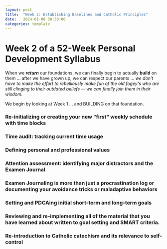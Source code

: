 ```yaml
---
layout: post
title:  "Week 2: Establishing Baselines and Catholic Principles"
date:   2024-01-08 00:30:00
categories: template
---
```


# Week 2 of a 52-Week Personal Development Syllabus

When we ***return*** our foundations, we can finally begin to actually **build** on them ... after we have grown up, we can respect our parents ... *we don't have to make the effort to rebelliously make fun of the old fogey's who are still clinging to their outdated beliefs -- we can finally join them in their wisdom.*

We begin by looking at Week 1 ... and BUILDING on that foundation.

### Re-initializing or creating your new "first" weekly schedule with time blocks

### Time audit: tracking current time usage

### Defining personal and professional values

### Attention assessment: identifying major distractors and the Examen Journal

### Examen Journaling is more than just a procrastination log or documenting your avoidance tricks or maladaptive behaviors

### Setting and PDCAing initial short-term and long-term goals

### Reviewing and re-implementing all of the material that you have learned about written to goal setting and SMART criteria.

### Re-introduction to Catholic catechism and its relevance to self-control

